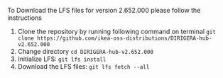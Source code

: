 To Download the LFS files for version 2.652.000 please follow the instructions

1. Clone the repository by running following command on terminal `git clone https://github.com/ikea-oss-distributions/DIRIGERA-hub-v2.652.000`
2. Change directory `cd DIRIGERA-hub-v2.652.000`
3. Initialize LFS: `git lfs install`
4. Download the LFS files: `git lfs fetch --all`
